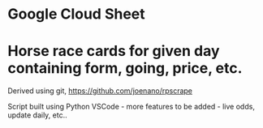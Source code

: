 # Google Cloud Sheet 
# Horse race cards for given day containing form, going, price, etc.

Derived using git, https://github.com/joenano/rpscrape

Script built using Python VSCode - more features to be added - live odds, update daily, etc..
